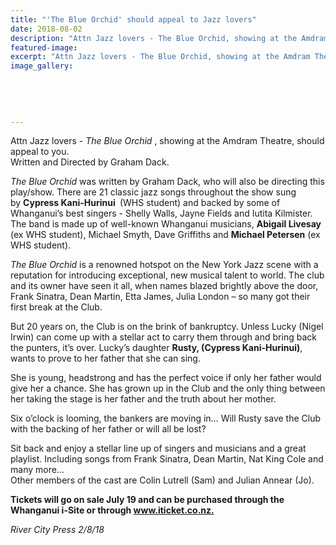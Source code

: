 ```yaml
---
title: "'The Blue Orchid' should appeal to Jazz lovers"
date: 2018-08-02
description: "Attn Jazz lovers - The Blue Orchid, showing at the Amdram Theatre, should appeal to you..."
featured-image: 
excerpt: "Attn Jazz lovers - The Blue Orchid, showing at the Amdram Theatre, should appeal to you."
image_gallery:
    
    
    
    
    
---
```


<p><span>Attn Jazz lovers - <em>The Blue Orchid</em>&nbsp;, showing at the Amdram Theatre, should appeal to you.<br /></span>Written and Directed by Graham Dack.</p>
<p><span><em>The Blue Orchid</em> was written by Graham Dack, who will also be directing this play/show. There are 21 classic jazz songs throughout the show sung by&nbsp;<strong>Cypress Kani-Hurinui&nbsp;</strong> <span>(WHS student)&nbsp;</span>and backed by some of Whanganui&rsquo;s best singers - Shelly Walls, Jayne Fields and Iutita Kilmister. The band is made up of well-know</span><span class="text_exposed_show">n Whanganui musicians, <strong>Abigail Livesay</strong> (ex WHS student), Michael Smyth, Dave Griffiths and <strong>Michael Petersen</strong> (ex WHS student).<br /></span></p>
<p><span class="text_exposed_show"><em>The Blue Orchid</em> is a renowned hotspot on the New York Jazz scene with a reputation for introducing exceptional, new musical talent to world. The club and its owner have seen it all, when names blazed brightly above the door, Frank Sinatra, Dean Martin, Etta James, Julia London &ndash; so many got their first break at the Club.<br /></span></p>
<p><span class="text_exposed_show">But 20 years on, the Club is on the brink of bankruptcy. Unless Lucky (Nigel Irwin) can come up with a stellar act to carry them through and bring back the punters, it&rsquo;s over. Lucky&rsquo;s daughter <strong>Rusty, (Cypress Kani-Hurinui)</strong>, wants to prove to her father that she can sing.<br /></span></p>
<p><span class="text_exposed_show">She is young, headstrong and has the perfect voice if only her father would give her a chance. She has grown up in the Club and the only thing between her taking the stage is her father and the truth about her mother.<br /></span></p>
<p><span class="text_exposed_show">Six o&rsquo;clock is looming, the bankers are moving in&hellip; Will Rusty save the Club with the backing of her father or will all be lost?<br /></span></p>
<p><span class="text_exposed_show">Sit back and enjoy a stellar line up of singers and musicians and a great playlist. Including songs from Frank Sinatra, Dean Martin, Nat King Cole and many more&hellip;<br />Other members of the cast are Colin Lutrell (Sam) and Julian Annear (Jo).<br /></span></p>
<p><strong><span class="text_exposed_show">Tickets will go on sale July 19 and can be purchased through the Whanganui i-Site or through&nbsp;<a href="https://l.facebook.com/l.php?u=http%3A%2F%2Fwww.iticket.co.nz%2F&amp;h=AT1oFtTQinXBSqDsGXBDRd6RwWryLx3OjL-zOEe3srqLwu-35Y7KgxuCVLgXsHEieiHpOKgVFEw5Bh8TKbt2xc-3cdL0IYwbsxaCf-VoFYslk1vXhE0jV6O4M1B8bVZFF72pVYukkQ" rel="nofollow noopener" target="_blank" data-lynx-mode="asynclazy">www.iticket.co.nz.</a></span></strong></p>
<p><em>River City Press 2/8/18</em></p>

